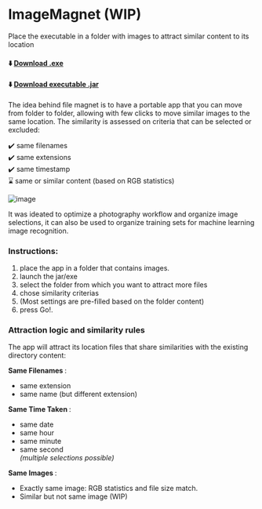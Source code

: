 # ImageMagnet (WIP)
Place the executable in a folder with images to attract similar content to its location

#### ⬇️  [Download .exe](https://github.com/Kerbonaut-TS/ImageMagnet/releases/download/v0.92/ImageMagnet.exe) <br>
#### ⬇️  [Download executable .jar](https://github.com/Kerbonaut-TS/ImageMagnet/releases/download/v0.92/ImageMagnet.jar)

The idea behind file magnet is to have a portable app that you can move from folder to folder, allowing with few clicks to move similar images to the same location.
The similarity is assessed on criteria that can be selected or excluded: 

✔️ same filenames <br>
✔️ same extensions  <br>
✔️ same timestamp <br>
⌛  same or similar content (based on RGB statistics) <br>


![image](https://github.com/user-attachments/assets/8e815d61-bb9d-4649-b07c-5ca0a517bdbe)


It was ideated to optimize a photography workflow and organize image selections,  it can also be used to organize training sets 
for machine learning image recognition.



### Instructions: 

1. place the app in a folder that contains images.
2. launch the jar/exe 
4. select the folder from which you want to attract more files
3. chose similarity criterias 
4. (Most settings are pre-filled based on the folder content) 
5. press Go!.


### Attraction logic and similarity rules

The app will attract its location files that share similarities with the existing directory content:

<b> Same Filenames </b>:
- same extension
- same name (but different extension)

<b> Same Time Taken </b>: 
- same date
- same hour 
- same minute
- same second <br>
<i> (multiple selections possible) </i> <br>

<b> Same Images </b>:

- Exactly same image: RGB statistics and file size match. 
- Similar but not same image (WIP)

